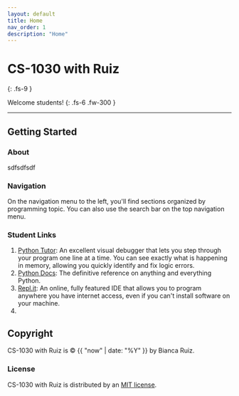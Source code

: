```yaml
---
layout: default
title: Home
nav_order: 1
description: "Home"
---
```


# CS-1030 with Ruiz
{: .fs-9 }

Welcome students!
{: .fs-6 .fw-300 }

---

## Getting Started

### About

sdfsdfsdf

### Navigation

On the navigation menu to the left, you'll find sections organized by programming topic. You can also use the search bar on the top navigation menu.

### Student Links
1. [Python Tutor](): An excellent visual debugger that lets you step through your program one line at a time. You can see exactly what is happening in memory, allowing you quickly identify and fix logic errors. 
2. [Python Docs](): The definitive reference on anything and everything Python.
3. [Repl.it](https://repl.it/~): An online, fully featured IDE that allows you to program anywhere you have internet access, even if you can't install software on your machine. 
4. 


## Copyright

CS-1030 with Ruiz is &copy; {{ "now" | date: "%Y" }} by Bianca Ruiz.

### License

CS-1030 with Ruiz is distributed by an [MIT license](https://github.com/CS-1030/CS-1030.github.io/tree/master/LICENSE.txt).
